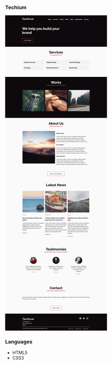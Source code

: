 ### Techium
![](https://github.com/chyna-gvng/techium/blob/main/output/output.png)

### Languages
- HTML5
- CSS3
